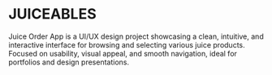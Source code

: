 # JUICEABLES
Juice Order App is a UI/UX design project showcasing a clean, intuitive, and interactive interface for browsing and selecting various juice products. Focused on usability, visual appeal, and smooth navigation, ideal for portfolios and design presentations.
